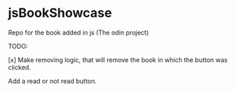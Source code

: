 # jsBookShowcase
Repo for the book added in js (The odin project)

TODO:

[x] Make removing logic, that will remove the book in which the button was clicked.

Add a read or not read button.